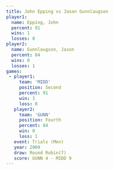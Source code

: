 ```yaml
---
title: John Epping vs Jason Gunnlaugson
player1:                  
  name: Epping, John      
  percent: 91             
  wins: 1                 
  losses: 0               
player2:                  
  name: Gunnlaugson, Jason
  percent: 84             
  wins: 0                 
  losses: 1               
games:
 - player1:          
     team: 'MIDD'    
     position: Second
     percent: 91     
     win: 1          
     loss: 0         
   player2:          
     team: 'GUNN'    
     position: Fourth
     percent: 84     
     win: 0          
     loss: 1         
   event: Trials (Men)   
   year: 2009            
   draw: Round Robin(7)  
   score: GUNN 4 - MIDD 9
---
```

